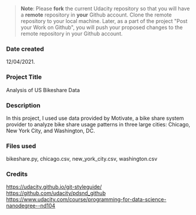 >**Note**: Please **fork** the current Udacity repository so that you will have a **remote** repository in **your** Github account. Clone the remote repository to your local machine. Later, as a part of the project "Post your Work on Github", you will push your proposed changes to the remote repository in your Github account.

### Date created
12/04/2021.

### Project Title
Analysis of US Bikeshare Data

### Description
In this project, I used use data provided by Motivate, a bike share system provider to analyze bike share usage patterns in three large cities: Chicago, New York City, and Washington, DC.

### Files used
bikeshare.py, chicago.csv, new_york_city.csv, washington.csv

### Credits
https://udacity.github.io/git-styleguide/
https://github.com/udacity/pdsnd_github
https://www.udacity.com/course/programming-for-data-science-nanodegree--nd104
